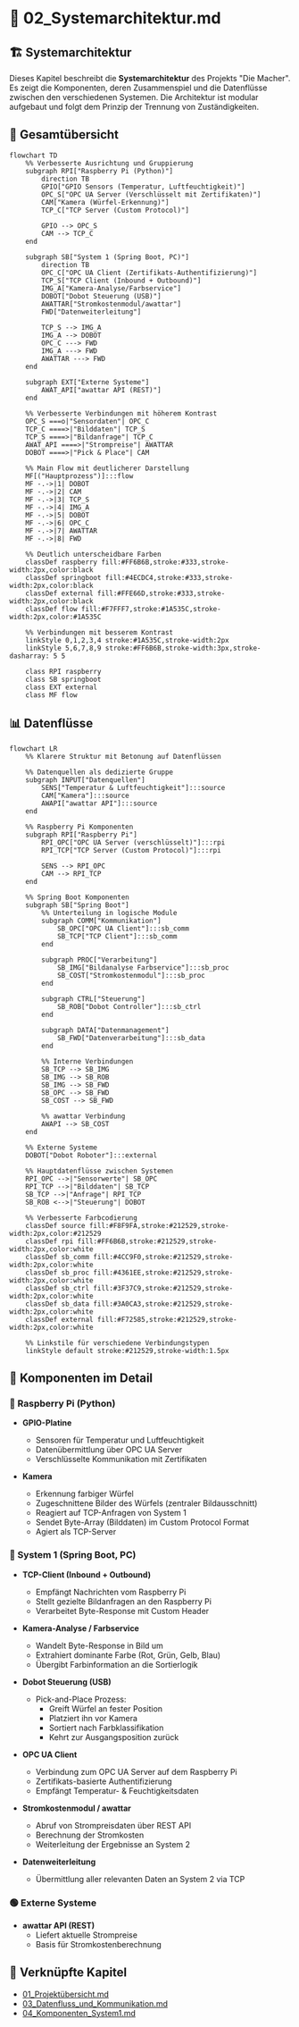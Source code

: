 📄 02_Systemarchitektur.md
==========================

🏗️ Systemarchitektur
----------------------------------------------------------------------

Dieses Kapitel beschreibt die **Systemarchitektur** des Projekts "Die Macher". Es zeigt die Komponenten, deren Zusammenspiel und die Datenflüsse zwischen den verschiedenen Systemen. Die Architektur ist modular aufgebaut und folgt dem Prinzip der Trennung von Zuständigkeiten.

🧩 Gesamtübersicht
-----------------

```mermaid
flowchart TD
    %% Verbesserte Ausrichtung und Gruppierung
    subgraph RPI["Raspberry Pi (Python)"]
        direction TB
        GPIO["GPIO Sensors (Temperatur, Luftfeuchtigkeit)"]
        OPC_S["OPC UA Server (Verschlüsselt mit Zertifikaten)"]
        CAM["Kamera (Würfel-Erkennung)"]
        TCP_C["TCP Server (Custom Protocol)"]

        GPIO --> OPC_S
        CAM --> TCP_C
    end

    subgraph SB["System 1 (Spring Boot, PC)"]
        direction TB
        OPC_C["OPC UA Client (Zertifikats-Authentifizierung)"]
        TCP_S["TCP Client (Inbound + Outbound)"]
        IMG_A["Kamera-Analyse/Farbservice"]
        DOBOT["Dobot Steuerung (USB)"]
        AWATTAR["Stromkostenmodul/awattar"]
        FWD["Datenweiterleitung"]

        TCP_S --> IMG_A
        IMG_A --> DOBOT
        OPC_C ---> FWD
        IMG_A ---> FWD
        AWATTAR ---> FWD
    end

    subgraph EXT["Externe Systeme"]
        AWAT_API["awattar API (REST)"]
    end

    %% Verbesserte Verbindungen mit höherem Kontrast
    OPC_S ===o|"Sensordaten"| OPC_C
    TCP_C ====>|"Bilddaten"| TCP_S
    TCP_S ====>|"Bildanfrage"| TCP_C
    AWAT_API ====>|"Strompreise"| AWATTAR
    DOBOT ====>|"Pick & Place"| CAM

    %% Main Flow mit deutlicherer Darstellung
    MF[("Hauptprozess")]:::flow
    MF -.->|1| DOBOT
    MF -.->|2| CAM
    MF -.->|3| TCP_S
    MF -.->|4| IMG_A
    MF -.->|5| DOBOT
    MF -.->|6| OPC_C
    MF -.->|7| AWATTAR
    MF -.->|8| FWD

    %% Deutlich unterscheidbare Farben
    classDef raspberry fill:#FF6B6B,stroke:#333,stroke-width:2px,color:black
    classDef springboot fill:#4ECDC4,stroke:#333,stroke-width:2px,color:black
    classDef external fill:#FFE66D,stroke:#333,stroke-width:2px,color:black
    classDef flow fill:#F7FFF7,stroke:#1A535C,stroke-width:2px,color:#1A535C

    %% Verbindungen mit besserem Kontrast
    linkStyle 0,1,2,3,4 stroke:#1A535C,stroke-width:2px
    linkStyle 5,6,7,8,9 stroke:#FF6B6B,stroke-width:3px,stroke-dasharray: 5 5
    
    class RPI raspberry
    class SB springboot
    class EXT external
    class MF flow
```

📊 Datenflüsse
--------------

```mermaid
flowchart LR
    %% Klarere Struktur mit Betonung auf Datenflüssen
    
    %% Datenquellen als dedizierte Gruppe
    subgraph INPUT["Datenquellen"]
        SENS["Temperatur & Luftfeuchtigkeit"]:::source
        CAM["Kamera"]:::source
        AWAPI["awattar API"]:::source
    end
    
    %% Raspberry Pi Komponenten
    subgraph RPI["Raspberry Pi"]
        RPI_OPC["OPC UA Server (verschlüsselt)"]:::rpi
        RPI_TCP["TCP Server (Custom Protocol)"]:::rpi
        
        SENS --> RPI_OPC
        CAM --> RPI_TCP
    end
    
    %% Spring Boot Komponenten
    subgraph SB["Spring Boot"]
        %% Unterteilung in logische Module
        subgraph COMM["Kommunikation"]
            SB_OPC["OPC UA Client"]:::sb_comm
            SB_TCP["TCP Client"]:::sb_comm
        end
        
        subgraph PROC["Verarbeitung"]
            SB_IMG["Bildanalyse Farbservice"]:::sb_proc
            SB_COST["Stromkostenmodul"]:::sb_proc
        end
        
        subgraph CTRL["Steuerung"]
            SB_ROB["Dobot Controller"]:::sb_ctrl
        end
        
        subgraph DATA["Datenmanagement"]
            SB_FWD["Datenverarbeitung"]:::sb_data
        end
        
        %% Interne Verbindungen
        SB_TCP --> SB_IMG
        SB_IMG --> SB_ROB
        SB_IMG --> SB_FWD
        SB_OPC --> SB_FWD
        SB_COST --> SB_FWD
        
        %% awattar Verbindung
        AWAPI --> SB_COST
    end
    
    %% Externe Systeme
    DOBOT["Dobot Roboter"]:::external
    
    %% Hauptdatenflüsse zwischen Systemen
    RPI_OPC -->|"Sensorwerte"| SB_OPC
    RPI_TCP -->|"Bilddaten"| SB_TCP
    SB_TCP -->|"Anfrage"| RPI_TCP
    SB_ROB <-->|"Steuerung"| DOBOT
    
    %% Verbesserte Farbcodierung
    classDef source fill:#F8F9FA,stroke:#212529,stroke-width:2px,color:#212529
    classDef rpi fill:#FF6B6B,stroke:#212529,stroke-width:2px,color:white
    classDef sb_comm fill:#4CC9F0,stroke:#212529,stroke-width:2px,color:white
    classDef sb_proc fill:#4361EE,stroke:#212529,stroke-width:2px,color:white
    classDef sb_ctrl fill:#3F37C9,stroke:#212529,stroke-width:2px,color:white
    classDef sb_data fill:#3A0CA3,stroke:#212529,stroke-width:2px,color:white
    classDef external fill:#F72585,stroke:#212529,stroke-width:2px,color:white
    
    %% Linkstile für verschiedene Verbindungstypen
    linkStyle default stroke:#212529,stroke-width:1.5px
```

📱 Komponenten im Detail
-----------------------

### 🔴 Raspberry Pi (Python)

* **GPIO-Platine**
  * Sensoren für Temperatur und Luftfeuchtigkeit
  * Datenübermittlung über OPC UA Server
  * Verschlüsselte Kommunikation mit Zertifikaten

* **Kamera**
  * Erkennung farbiger Würfel
  * Zugeschnittene Bilder des Würfels (zentraler Bildausschnitt)
  * Reagiert auf TCP-Anfragen von System 1
  * Sendet Byte-Array (Bilddaten) im Custom Protocol Format
  * Agiert als TCP-Server

### 🔵 System 1 (Spring Boot, PC)

* **TCP-Client (Inbound + Outbound)**
  * Empfängt Nachrichten vom Raspberry Pi
  * Stellt gezielte Bildanfragen an den Raspberry Pi
  * Verarbeitet Byte-Response mit Custom Header

* **Kamera-Analyse / Farbservice**
  * Wandelt Byte-Response in Bild um
  * Extrahiert dominante Farbe (Rot, Grün, Gelb, Blau)
  * Übergibt Farbinformation an die Sortierlogik

* **Dobot Steuerung (USB)**
  * Pick-and-Place Prozess:
    * Greift Würfel an fester Position
    * Platziert ihn vor Kamera
    * Sortiert nach Farbklassifikation
    * Kehrt zur Ausgangsposition zurück

* **OPC UA Client**
  * Verbindung zum OPC UA Server auf dem Raspberry Pi
  * Zertifikats-basierte Authentifizierung
  * Empfängt Temperatur- & Feuchtigkeitsdaten

* **Stromkostenmodul / awattar**
  * Abruf von Strompreisdaten über REST API
  * Berechnung der Stromkosten
  * Weiterleitung der Ergebnisse an System 2

* **Datenweiterleitung**
  * Übermittlung aller relevanten Daten an System 2 via TCP

### 🟢 Externe Systeme

* **awattar API (REST)**
  * Liefert aktuelle Strompreise
  * Basis für Stromkostenberechnung

📎 Verknüpfte Kapitel
---------------------

* [01_Projektübersicht.md](01_Projektübersicht.md)
* [03_Datenfluss_und_Kommunikation.md](03_Datenfluss_und_Kommunikation.md)
* [04_Komponenten_System1.md](04_Komponenten_System1.md)